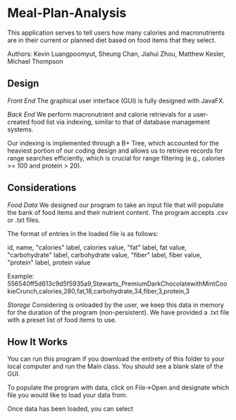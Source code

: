 # Meal-Plan-Analysis

This application serves to tell users how many calories and macronutrients are in their current or planned diet based on food items that they select.

Authors: Kevin Luangpoomyut, Sheung Chan, Jiahui Zhou, Matthew Kesler, Michael Thompson

## Design

*Front End*
The graphical user interface (GUI) is fully designed with JavaFX.

*Back End*
We perform macronutrient and calorie retrievals for a user-created food list via indexing, similar to that of database management systems.

Our indexing is implemented through a B+ Tree, which accounted for the heaviest portion of our coding design and allows us to retrieve records for range searches efficiently, which is crucial for range filtering (e.g., calories >= 100 and protein > 20).

## Considerations

*Food Data*
We designed our program to take an input file that will populate the bank of food items and their nutrient content. The program accepts .csv or .txt files.

The format of entries in the loaded file is as follows: 

id, name, "calories" label, calories value, "fat" label, fat value, "carbohydrate" label, carbohydrate value, "fiber" label, fiber value, "protein" label, protein value

Example:
556540ff5d613c9d5f5935a9,Stewarts_PremiumDarkChocolatewithMintCookieCrunch,calories,280,fat,18,carbohydrate,34,fiber,3,protein,3

*Storage*
Considering is onloaded by the user, we keep this data in memory for the duration of the program (non-persistent). We have provided a .txt file with a preset list of food items to use.

## How It Works

You can run this program if you download the entirety of this folder to your local computer and run the Main class. You should see a blank slate of the GUI.

To populate the program with data, click on File->Open and designate which file you would like to load your data from.

Once data has been loaded, you can select 

